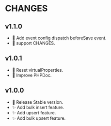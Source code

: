 # CHANGES

## v1.1.0
- :wrench: Add event config dispatch beforeSave event.
- :memo: support CHANGES.

## v1.0.1
- :lipstick: Reset virtualProperties.
- :speech_balloon: Improve PHPDoc.

## v1.0.0
- :tada: Release Stable version.
- :sparkles: Add bulk insert feature.
- :sparkles: Add upsert feature.
- :sparkles: Add bulk upsert feature.
